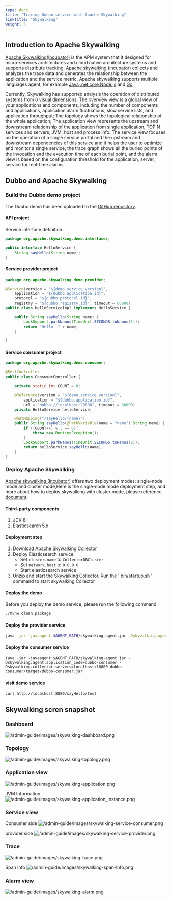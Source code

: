 ```yaml
---
type: docs
title: "Tracing Dubbo service with Apache Skywalking"
linkTitle: "Skywalking"
weight: 5
---
```


## Introduction to Apache Skywalking

[Apache Skywalking(Incubator)](https://github.com/apache/skywalking)  is the APM system that it designed for micro-services architectures and cloud native architecture systems and supports distribute tracking. [Apache skywalking (incubator)](https://github.com/apache/skywalking) collects and analyzes the trace data and generates the relationship between the application and the service metric, Apache skywalking  supports multiple languages agent, for example [Java](https://github.com/apache/skywalking),[.net core](https://github.com/OpenSkywalking/skywalking-netcore),[Node.js](https://github.com/OpenSkywalking/skywalking-nodejs) and [Go](https://github.com/SkyAPM/go2sky).

Currently, Skywalking has supported analysis the operation of distributed systems from 6 visual dimensions. The overview view is a global view of your applications and components, including the number of components and applications, application alarm fluctuations, slow service lists, and application throughput; The topology shows the topological relationship of the whole application; The application view represents the upstream and downstream relationship of the application from single application, TOP N services and servers, JVM, host and process info. The service view focuses on the operation of a single service portal and the upstream and downstream dependencies of this service and it helps the user to optimize and monitor a single service; the trace graph shows all the buried points of the invocation and the execution time of each burial point, and the alarm view is based on the configuration threshold for the application, server, service for real-time alarms

## Dubbo and Apache Skywalking

### Build the Dubbo demo  project

The Dubbo demo has been uploaded to the [GitHub repository](https://github.com/SkywalkingTest/dubbo-trace-example). 

#### API project

Service interface definition:

```java
package org.apache.skywalking.demo.interfaces;

public interface HelloService {
	String sayHello(String name);
}
```

#### Service provider project

```java
package org.apache.skywalking.demo.provider;

@Service(version = "${demo.service.version}",
	application = "${dubbo.application.id}",
	protocol = "${dubbo.protocol.id}",
	registry = "${dubbo.registry.id}", timeout = 60000)
public class HelloServiceImpl implements HelloService {

	public String sayHello(String name) {
		LockSupport.parkNanos(TimeUnit.SECONDS.toNanos(1));
		return "Hello, " + name;
	}

}
```

#### Service consumer project

```java
package org.apache.skywalking.demo.consumer;

@RestController
public class ConsumerController {

	private static int COUNT = 0;

	@Reference(version = "${demo.service.version}",
		application = "${dubbo.application.id}",
		url = "dubbo://localhost:20880", timeout = 60000)
	private HelloService helloService;

	@GetMapping("/sayHello/{name}")
	public String sayHello(@PathVariable(name = "name") String name) {
		if ((COUNT++) % 3 == 0){
			throw new RuntimeException();
		}
		LockSupport.parkNanos(TimeUnit.SECONDS.toNanos(2));
		return helloService.sayHello(name);
	}
}
```

### Deploy Apache Skywalking

[Apache skywalking (Incubator)](https://github.com/apache/skywalking) offers  two deployment modes: single-node mode and cluster mode,Here is  the single-node mode deployment step, and more about how to deploy skywalking with cluster mode, please reference [document](https://skywalking.apache.org/docs/main/next/en/setup/backend/backend-setup/).

#### Third-party components

1. JDK 8+
2. Elasticsearch 5.x

#### Deployment step

1. Download [Apache Skywalking Collector](http://skywalking.apache.org/downloads/)
2. Deploy Elasticsearch service
   * Set `cluster.name` to `CollectorDBCluster`
   * Set `network.host` to `0.0.0.0`
   * Start elasticsearch service
3. Unzip and start the Skywalking Collector. Run the ' bin/startup.sh ' command to start skywalking Collector 

#### Deploy the demo

Before you deploy the demo service, please run the following command:

```bash
./mvnw clean package
```

#### Deploy the provider service

```bash
java -jar -javaagent:$AGENT_PATH/skywalking-agent.jar -Dskywalking.agent.application_code=dubbo-provider -Dskywalking.collector.servers=localhost:10800 dubbo-provider/target/dubbo-provider.jar
```

#### Deploy the consumer service

```
java -jar -javaagent:$AGENT_PATH/skywalking-agent.jar -Dskywalking.agent.application_code=dubbo-consumer -Dskywalking.collector.servers=localhost:10800 dubbo-consumer/target/dubbo-consumer.jar 
```

#### visit demo service

```bash
curl http://localhost:8080/sayHello/test
```

## Skywalking scren snapshot

### Dashboard
![/admin-guide/images/skywalking-dashboard.png](/imgs/admin/skywalking-dashboard.png)

### Topology
![/admin-guide/images/skywalking-topology.png](/imgs/admin/skywalking-topology.png)

### Application view
![/admin-guide/images/skywalking-application.png](/imgs/admin/skywalking-application.png)

JVM Information
![/admin-guide/images/skywalking-application_instance.png](/imgs/admin/skywalking-application_instance.png)

### Service view

Consumer side
![/admin-guide/images/skywalking-service-consumer.png](/imgs/admin/skywalking-service-consumer.png)

provider side
![/admin-guide/images/skywalking-service-provider.png](/imgs/admin/skywalking-service-provider.png)

### Trace
![/admin-guide/images/skywalking-trace.png](/imgs/admin/skywalking-trace.png)

Span info
![/admin-guide/images/skywalking-span-Info.png](/imgs/admin/skywalking-span-Info.png)

### Alarm view
![/admin-guide/images/skywalking-alarm.png](/imgs/admin/skywalking-alarm.png)
